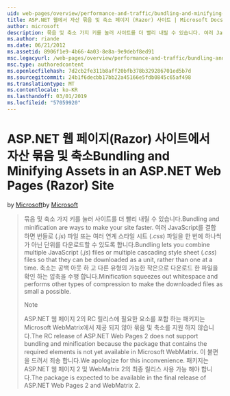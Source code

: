 ```yaml
---
uid: web-pages/overview/performance-and-traffic/bundling-and-minifying-assets-in-an-aspnet-web-pages-razor-site
title: ASP.NET 웹에서 자산 묶음 및 축소 페이지 (Razor) 사이트 | Microsoft Docs
author: microsoft
description: 묶음 및 축소 가지 키를 눌러 사이트를 더 빨리 내릴 수 있습니다. 여러 JavaScript (.js) 파일 또는 여러 연계 스타일 시트 (...를 결합 하면 번들
ms.author: riande
ms.date: 06/21/2012
ms.assetid: 8906f1e9-4b66-4a03-8e8a-9e9debf8ed91
msc.legacyurl: /web-pages/overview/performance-and-traffic/bundling-and-minifying-assets-in-an-aspnet-web-pages-razor-site
msc.type: authoredcontent
ms.openlocfilehash: 7d2cb2fe311b8aff20bfb378b329286701ed5b7d
ms.sourcegitcommit: 24b1f6decbb17bb22a45166e5fdb0845c65af498
ms.translationtype: MT
ms.contentlocale: ko-KR
ms.lasthandoff: 03/01/2019
ms.locfileid: "57059920"
---
```

<a name="bundling-and-minifying-assets-in-an-aspnet-web-pages-razor-site"></a><span data-ttu-id="24ac0-104">ASP.NET 웹 페이지(Razor) 사이트에서 자산 묶음 및 축소</span><span class="sxs-lookup"><span data-stu-id="24ac0-104">Bundling and Minifying Assets in an ASP.NET Web Pages (Razor) Site</span></span>
====================
<span data-ttu-id="24ac0-105">by [Microsoft](https://github.com/microsoft)</span><span class="sxs-lookup"><span data-stu-id="24ac0-105">by [Microsoft](https://github.com/microsoft)</span></span>

> <span data-ttu-id="24ac0-106">묶음 및 축소 가지 키를 눌러 사이트를 더 빨리 내릴 수 있습니다.</span><span class="sxs-lookup"><span data-stu-id="24ac0-106">Bundling and minification are ways to make your site faster.</span></span> <span data-ttu-id="24ac0-107">여러 JavaScript를 결합 하면 번들로 (*.js*) 파일 또는 여러 연계 스타일 시트 (*.css*) 파일을 한 번에 하나씩가 아닌 단위를 다운로드할 수 있도록 합니다.</span><span class="sxs-lookup"><span data-stu-id="24ac0-107">Bundling lets you combine multiple JavaScript (*.js*) files or multiple cascading style sheet (*.css*) files so that they can be downloaded as a unit, rather than one at a time.</span></span> <span data-ttu-id="24ac0-108">축소는 공백 아웃 하 고 다른 유형의 가능한 작은으로 다운로드 한 파일을 확인 하는 압축을 수행 합니다.</span><span class="sxs-lookup"><span data-stu-id="24ac0-108">Minification squeezes out whitespace and performs other types of compression to make the downloaded files as small a possible.</span></span>
> 
> > [!NOTE]
> > <span data-ttu-id="24ac0-109">ASP.NET 웹 페이지 2의 RC 릴리스에 필요한 요소를 포함 하는 패키지는 Microsoft WebMatrix에서 제공 되지 않아 묶음 및 축소를 지원 하지 않습니다.</span><span class="sxs-lookup"><span data-stu-id="24ac0-109">The RC release of ASP.NET Web Pages 2 does not support bundling and minification because the package that contains the required elements is not yet available in Microsoft WebMatrix.</span></span> <span data-ttu-id="24ac0-110">이 불편을 드려서 죄송 합니다.</span><span class="sxs-lookup"><span data-stu-id="24ac0-110">We apologize for this inconvenience.</span></span> <span data-ttu-id="24ac0-111">패키지는 ASP.NET 웹 페이지 2 및 WebMatrix 2의 최종 릴리스 사용 가능 해야 합니다.</span><span class="sxs-lookup"><span data-stu-id="24ac0-111">The package is expected to be available in the final release of ASP.NET Web Pages 2 and WebMatrix 2.</span></span>
